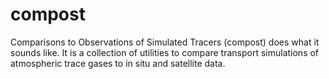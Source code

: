 # compost

Comparisons to Observations of Simulated Tracers (compost) does what it sounds
like. It is a collection of utilities to compare transport simulations of
atmospheric trace gases to in situ and satellite data.

